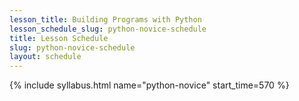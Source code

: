 ```yaml
---
lesson_title: Building Programs with Python
lesson_schedule_slug: python-novice-schedule
title: Lesson Schedule
slug: python-novice-schedule
layout: schedule
---
```

{% include syllabus.html  name="python-novice" start_time=570 %}